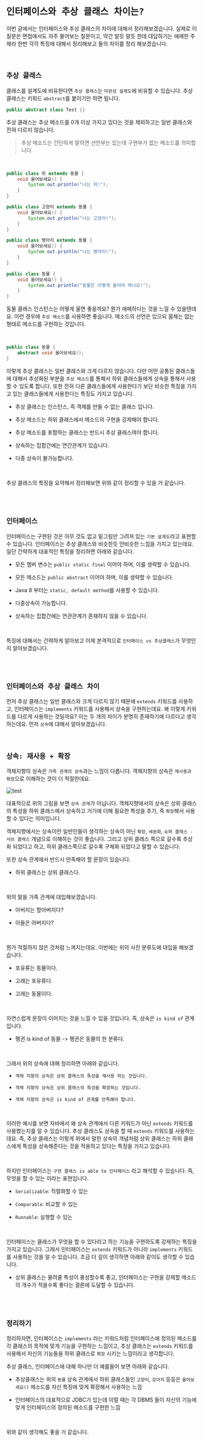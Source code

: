 # `인터페이스와 추상 클래스 차이는?`

이번 글에서는 인터페이스와 추상 클래스의 차이에 대해서 정리해보겠습니다. 실제로 이 질문은 면접에서도 자주 물어보는 질문이고, 약간 알듯 말듯 한데 대답하기는 애매한 주제라 한번 각각 특징에 대해서 정리해보고 둘의 차이를 정리 해보겠습니다. 

<br>

## `추상 클래스`

클래스를 설계도에 비유한다면 `추상 클래스`는 `미완성 설계도`에 비유할 수 있습니다. 추상 클래스는 키워드 `abstract`를 붙이기만 하면 됩니다.

```java
public abstract class Test {}
```

추상 클래스는 추상 메소드를 0개 이상 가지고 있다는 것을 제외하고는 일반 클래스와 전혀 다르지 않습니다. 

> 추상 메소드는 간단하게 말하면 선언부는 있는데 구현부가 없는 메소드를 의미합니다.

<br>

```java
public class 쥐 extends 동물 {
    void 울어보세요() {
        System.out.println("나는 쥐!");
    }
}
```

```java
public class 고양이 extends 동물 {
    void 울어보세요() {
        System.out.println("나는 고양이!");
    }
}
```

```java
public class 병아리 extends 동물 {
    void 울어보세요() {
        System.out.println("나는 병아리!");
    }
}
```

```java
public class 동물 {
    void 울어보세요() {
        System.out.println("동물은 어떻게 울어야 하나요!");
    }
}
```

동물 클래스 인스턴스는 어떻게 울면 좋을까요? 뭔가 애매하다는 것을 느낄 수 있을텐데요. 이런 경우에 `추상 메소드`를 사용하면 좋습니다. 메소드의 선언은 있으되 몸체는 없는 형태로 메소드를 구현하는 것입니다.

<br>

```java
public class 동물 {
    abstract void 울어보세요();
}
```

이렇게 추상 클래스는 일반 클래스와 크게 다르지 않습니다. 다만 어떤 공통된 클래스들에 대해서 추상화된 부분을 `추상 메소드`를 통해서 하위 클래스들에게 상속을 통해서 사용할 수 있도록 합니다. 
또한 전혀 다른 클래스들에게 사용한다기 보단 비슷한 특징을 가지고 있는 클래스들에게 사용한다는 특징도 가지고 있습니다. 

- 추상 클래스는 인스턴스, 즉 객체를 만들 수 없는 클래스 입니다.

- 추상 메소드는 하위 클래스에서 메소드의 구현을 강제해야 합니다. 

- 추상 메소드를 포함하는 클래스는 반드시 추상 클래스여야 합니다. 

- 상속하는 집합간에는 연간관계가 있습니다.

- 다중 상속이 불가능합니다.

<br>

추상 클래스의 특징을 요약해서 정리해보면 위와 같이 정리할 수 있을 거 같습니다. 

<br> <br>

## `인터페이스`

인터페이스는 구현된 것은 아무 것도 없고 밑그림만 그려져 있는 `기본 설계도`라고 표현할 수 있습니다. 인터페이스는 추상 클래스와 비슷한듯 안비슷한 느낌을 가지고 있는데요. 일단 간략하게 대표적인 특징을 정리하면 아래와 같습니다.

- 모든 멤버 변수는 `public static final` 이어야 하며, 이를 생략할 수 있습니다. 

- 모든 메소드는 `public abstract` 이어야 하며, 이를 생략할 수 있습니다. 

- Java 8 부터는 `static, default method`를 사용할 수 있습니다.

- 다중상속이 가능합니다. 

- 상속하는 집합간에는 연관관계가 존재하지 않을 수 있습니다. 

<br> 

특징에 대해서는 간략하게 알아보고 이제 본격적으로 `인터페이스 vs 추상클래스`가 무엇인지 알아보겠습니다. 

<br> <br>

## `인터페이스와 추상 클래스 차이`

먼저 추상 클래스는 일반 클래스와 크게 다르지 않기 때문에 `extends` 키워드를 사용하고, 인터페이스는 `implements` 키워드를 사용해서 상속을 구현하는데요. 왜 이렇게 키워드를 다르게 사용하는 것일까요? 이는 두 개의 차이가 분명히 존재하기에 다르다고 생각하는데요.
먼저 `상속`에 대해서 알아보겠습니다. 

<br> 

## `상속: 재사용 + 확장`

객체지향의 상속은 `가족 관계의 상속`과는 느낌이 다릅니다. 객체지향의 상속은 `재사용과 확장`으로 이해하는 것이 더 적절한데요. 

![test](https://user-images.githubusercontent.com/45676906/105513874-2ff23c00-5d16-11eb-8636-ca30162a96c3.jpg)

대표적으로 위의 그림을 보면 `상속 관계`가 아닙니다. 객체지향에서의 상속은 상위 클래스의 특성을 하위 클래스에서 상속하고 거기에 더해 필요한 특성을 추가, 즉 `확장`해서 사용할 수 있다는 의미입니다. 

객체지향에서는 상속이란 일반인들이 생각하는 상속이 아닌 `확장`, `세분화`, `슈퍼 클래스 - 서브 클래스` 개념으로 이해하는 것이 좋습니다. 그리고 상위 클래스 쪽으로 갈수록 추상화 되었다고 하고, 하위 클래스쪽으로 갈수록 구체화 되었다고 말할 수 있습니다.

또한 상속 관계에서 반드시 만족해야 할 문장이 있습니다.

- 하위 클래스는 상위 클래스다.

<br>

위의 말을 가족 관계에 대입해보겠습니다. 

- 아버지는 할아버지다?

- 아들은 아버지다?

<br>

뭔가 적절하지 않은 것처럼 느껴지는데요. 이번에는 위의 사진 분류도에 대입을 해보겠습니다.

- 포유류는 동물이다.

- 고래는 포유류다.

- 고래는 동물이다.

<br>

자연스럽게 문장이 이어지는 것을 느낄 수 있을 것입니다. 즉, 상속은 `is kind of` 관계 입니다. 

- 펭귄 is kind of 동물 -> 펭귄은 동물의 한 분류다.

<br>

그래서 위의 상속에 대해 정리하면 아래와 같습니다.

- `객체 지향의 상속은 상위 클래스의 특성을 재사용 하는 것입니다.`

- `객체 지향의 상속은 상위 클래스의 특성을 확장하는 것입니다.`

- `객체 지향의 상속은 is kind of 관계를 만족해야 합니다.`

<br>

이러한 예시를 보면 자바에서 왜 상속 관계에서 다른 키워드가 아닌 `extends` 키워드를 사용했는지를 알 수 있습니다. 추상 클래스도 상속을 할 때 `extends` 키워드를 사용하는데요.
즉, 추상 클래스는 이렇게 위에서 말한 상속의 개념처럼 상위 클래스는 하위 클래스에게 특성을 상속해준다는 것을 적용하고 있다는 특징을 가지고 있습니다. 

<br>

하지만 인터페이스는 `구현 클래스 is able to 인터페이스` 라고 해석할 수 있습니다. 즉, 무엇을 할 수 있는 이라는 표현입니다. 

- `Serializable`: 직렬화할 수 있는

- `Comparable`: 비교할 수 있는

- `Runnable`: 실행할 수 있는

<br>

인터페이스는 클래스가 무엇을 할 수 있다라고 하는 기능을 구현하도록 강제하는 특징을 가지고 있습니다. 그래서 인터페이스는 `extends` 키워드가 아니라 `implements` 키워드를 사용하는 것을 알 수 있습니다. 조금 더 깊이 생각하면 아래와 같이도 생각할 수 있습니다. 

- 상위 클래스는 물려줄 특성이 풍성할수록 좋고, 인터페이스는 구현을 강제할 메소드의 개수가 적을수록 좋다는 결론에 도달할 수 있습니다. 

<br> <br>

## `정리하기`

정리하자면, 인터페이스는 `implements` 라는 키워드처럼 인터페이스에 정의된 메소드를 각 클래스의 목적에 맞게 기능을 구현하는 느낌이고, 추상 클래스는 `extends` 키워드를 사용해서 자신의 기능들을 하위 클래스로 `확장` 시키는 느낌이라고 생각합니다. 

추상 클래스, 인터페이스에 대해 하나만 더 예를들어 보면 아래와 같습니다.  

- 추상클래스는 위의 `동물` 상속 관계에서 하위 클래스들인 `고양이`, `강아지` 등등은 `울어보세요()` 메소드를 자신 특징에 맞게 확장해서 사용하는 느낌
  
- 인터페이스의 대표적으로 JDBC가 있는데 이럴 때는 각 DBMS 들이 자신의 기능에 맞게 인터페이스의 정의된 메소드를 구현한 느낌

<br>

위와 같이 생각해도 좋을 거 같습니다. 
